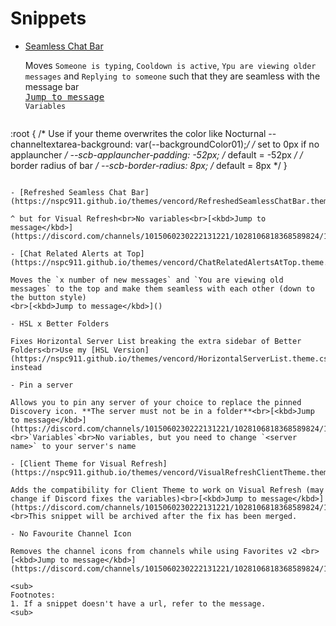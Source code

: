 # Snippets

- [Seamless Chat Bar](https://nspc911.github.io/themes/vencord/SeamlessChatBar.theme.css)

  Moves `Someone is typing`, `Cooldown is active`, `Ypu are viewing older messages` and `Replying to someone` such that they are seamless with the message bar<br>[<kbd>Jump to message</kbd>](https://discord.com/channels/1015060230222131221/1028106818368589824/1322496323202715689)<br>`Variables`
  ```css
:root {
    /* Use if your theme overwrites the color like Nocturnal
    --channeltextarea-background: var(--backgroundColor01);*/
    /* set to 0px if no applauncher */
    --scb-applauncher-padding: -52px; /* default = -52px */
    /* border radius of bar */
    --scb-border-radius: 8px; /* default = 8px */
}
  ```

- [Refreshed Seamless Chat Bar](https://nspc911.github.io/themes/vencord/RefreshedSeamlessChatBar.theme.css)

  ^ but for Visual Refresh<br>No variables<br>[<kbd>Jump to message</kbd>](https://discord.com/channels/1015060230222131221/1028106818368589824/1354738654148427786)

- [Chat Related Alerts at Top](https://nspc911.github.io/themes/vencord/ChatRelatedAlertsAtTop.theme.css)

  Moves the `x number of new messages` and `You are viewing old messages` to the top and make them seamless with each other (down to the button style)
  <br>[<kbd>Jump to message</kbd>]()

- HSL x Better Folders

  Fixes Horizontal Server List breaking the extra sidebar of Better Folders<br>Use my [HSL Version](https://nspc911.github.io/themes/vencord/HorizontalServerList.theme.css) instead

- Pin a server

  Allows you to pin any server of your choice to replace the pinned Discovery icon. **The server must not be in a folder**<br>[<kbd>Jump to message</kbd>](https://discord.com/channels/1015060230222131221/1028106818368589824/1327967783778254868)<br>`Variables`<br>No variables, but you need to change `<server name>` to your server's name

- [Client Theme for Visual Refresh](https://nspc911.github.io/themes/vencord/VisualRefreshClientTheme.theme.css)

  Adds the compatibility for Client Theme to work on Visual Refresh (may change if Discord fixes the variables)<br>[<kbd>Jump to message</kbd>](https://discord.com/channels/1015060230222131221/1028106818368589824/1331976527545368646)<br>This snippet will be archived after the fix has been merged.

- No Favourite Channel Icon

  Removes the channel icons from channels while using Favorites v2 <br>[<kbd>Jump to message</kbd>](https://discord.com/channels/1015060230222131221/1028106818368589824/1337032719602946079)

<sub>
Footnotes:
1. If a snippet doesn't have a url, refer to the message.
<sub>
